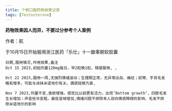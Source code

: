 ```yaml
---
title: 个例口服药物效果记录
tags: [Testosterone]
---
```


**药物效果因人而异，不要过分参考个人案例**

作者：航

于10月15日开始服用浙江医药「乐仕」十一酸睾酮软胶囊

```csv
日期,服用情况,作用效果,备注
Oct 15 2023,初始剂量120mg每日，早2粒晚1粒，随餐服用, ,

Oct 22 2023,服用一周,无强烈情绪波动；生理期正常，无异常出血、痛经；前臂、手背毛发略有增多，可能与涂抹米诺地尔有关。偶感轻微亢奋, 

Nov 7 2023,剂量不变,食欲增强，感觉比以前更有活力，出现’Bottom growth‘，四肢毛发生长增加；声音些许变粗，最低音域增加,情绪问题不排除本人双向情感障碍的影响、毛发不排除米诺地尔的影响

